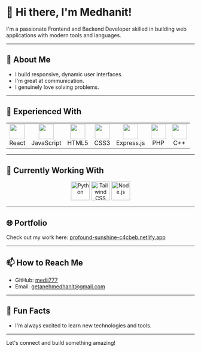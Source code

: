 # 👋 Hi there, I'm Medhanit!

I'm a passionate Frontend and Backend Developer skilled in building web applications with modern tools and languages.

---

## 👤 About Me

- I build responsive, dynamic user interfaces.
- I'm great at communication.  
- I genuinely love solving problems.

---

## 💼 Experienced With

<table>
  <tr>
    <td align="center"><img src="https://cdn.jsdelivr.net/gh/devicons/devicon/icons/react/react-original.svg" width="40"/><br/>React</td>
    <td align="center"><img src="https://cdn.jsdelivr.net/gh/devicons/devicon/icons/javascript/javascript-original.svg" width="40"/><br/>JavaScript</td>
    <td align="center"><img src="https://cdn.jsdelivr.net/gh/devicons/devicon/icons/html5/html5-original.svg" width="40"/><br/>HTML5</td>
    <td align="center"><img src="https://cdn.jsdelivr.net/gh/devicons/devicon/icons/css3/css3-original.svg" width="40"/><br/>CSS3</td>
    <td align="center"><img src="https://cdn.jsdelivr.net/gh/devicons/devicon/icons/express/express-original.svg" width="40" style="background:white;"/><br/>Express.js</td>
    <td align="center"><img src="https://cdn.jsdelivr.net/gh/devicons/devicon/icons/php/php-original.svg" width="40"/><br/>PHP</td>
    <td align="center"><img src="https://cdn.jsdelivr.net/gh/devicons/devicon/icons/cplusplus/cplusplus-original.svg" width="40"/><br/>C++</td>
  </tr>
</table>

---

## 🌱 Currently Working With

<p align="center">
  <img src="https://cdn.jsdelivr.net/gh/devicons/devicon/icons/python/python-original.svg" width="50" alt="Python"/>
  <img src="https://upload.wikimedia.org/wikipedia/commons/d/d5/Tailwind_CSS_Logo.svg" width="50" alt="Tailwind CSS"/>
  <img src="https://cdn.jsdelivr.net/gh/devicons/devicon/icons/nodejs/nodejs-original.svg" width="50" alt="Node.js"/>
</p>

---

## 🌐 Portfolio

Check out my work here: [profound-sunshine-c4cbeb.netlify.app](https://profound-sunshine-c4cbeb.netlify.app/)

---

## 📫 How to Reach Me

- GitHub: [medii777](https://github.com/medii777)
- Email: getanehmedhanit@gmail.com

---

## 🎉 Fun Facts

- I'm always excited to learn new technologies and tools.

---

Let's connect and build something amazing!
